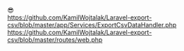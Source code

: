 😎  
https://github.com/KamilWojtalak/Laravel-export-csv/blob/master/app/Services/ExportCsvDataHandler.php  
https://github.com/KamilWojtalak/Laravel-export-csv/blob/master/routes/web.php  
